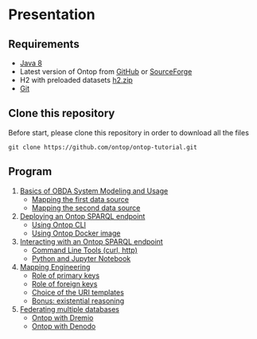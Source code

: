 # Presentation

## Requirements

* [Java 8](http://www.oracle.com/technetwork/java/javase/downloads/index.html)
* Latest version of Ontop from [GitHub](https://github.com/ontop/ontop/releases) or [SourceForge](https://sourceforge.net/projects/ontop4obda/files/)
* H2 with preloaded datasets [h2.zip](h2.zip)
* [Git](https://git-scm.com/)

## Clone this repository

Before start, please clone this repository in order to download all the files

```console
git clone https://github.com/ontop/ontop-tutorial.git
```

## Program

1. [Basics of OBDA System Modeling and Usage](basic/setup.md)
    * [Mapping the first data source](basic/university-1.md)
    * [Mapping the second data source](basic/university-2.md)
2. [Deploying an Ontop SPARQL endpoint](endpoint)
    * [Using Ontop CLI](endpoint/endpoint-cli.md)
    * [Using Ontop Docker image](endpoint/endpoint-docker.md) 
3. [Interacting with an Ontop SPARQL endpoint](interact/cli.md)
    * [Command Line Tools (curl, http)](interact/cli.md)
    * [Python and Jupyter Notebook](interact/jupyter.md)
4. [Mapping Engineering](mapping)
    * [Role of primary keys](mapping/primary-keys.md)
    * [Role of foreign keys](mapping/foreign-keys.md)
    * [Choice of the URI templates](mapping/uri-templates.md)
    * [Bonus: existential reasoning](mapping/existential.md)
5. [Federating multiple databases](federation)
    * [Ontop with Dremio](federation/dremio/README.md)
    * [Ontop with Denodo](federation/denodo/README.md)
